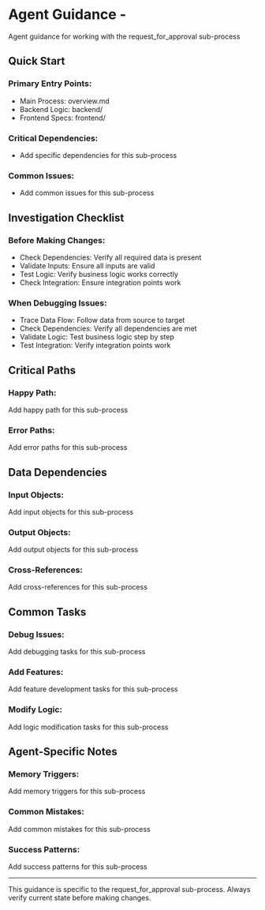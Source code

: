 ﻿# Agent Guidance - 

Agent guidance for working with the request_for_approval sub-process

## Quick Start

### Primary Entry Points:
- Main Process: overview.md
- Backend Logic: backend/
- Frontend Specs: frontend/

### Critical Dependencies:
- Add specific dependencies for this sub-process

### Common Issues:
- Add common issues for this sub-process

## Investigation Checklist

### Before Making Changes:
- Check Dependencies: Verify all required data is present
- Validate Inputs: Ensure all inputs are valid
- Test Logic: Verify business logic works correctly
- Check Integration: Ensure integration points work

### When Debugging Issues:
- Trace Data Flow: Follow data from source to target
- Check Dependencies: Verify all dependencies are met
- Validate Logic: Test business logic step by step
- Test Integration: Verify integration points work

## Critical Paths

### Happy Path:
Add happy path for this sub-process

### Error Paths:
Add error paths for this sub-process

## Data Dependencies

### Input Objects:
Add input objects for this sub-process

### Output Objects:
Add output objects for this sub-process

### Cross-References:
Add cross-references for this sub-process

## Common Tasks

### Debug Issues:
Add debugging tasks for this sub-process

### Add Features:
Add feature development tasks for this sub-process

### Modify Logic:
Add logic modification tasks for this sub-process

## Agent-Specific Notes

### Memory Triggers:
Add memory triggers for this sub-process

### Common Mistakes:
Add common mistakes for this sub-process

### Success Patterns:
Add success patterns for this sub-process

---

This guidance is specific to the request_for_approval sub-process. Always verify current state before making changes.
